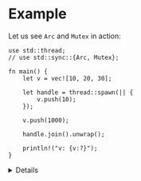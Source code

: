 # Example

Let us see `Arc` and `Mutex` in action:

```rust,editable,compile_fail
use std::thread;
// use std::sync::{Arc, Mutex};

fn main() {
    let v = vec![10, 20, 30];

    let handle = thread::spawn(|| {
        v.push(10);
    });

    v.push(1000);

    handle.join().unwrap();

    println!("v: {v:?}");
}
```

<details>

Possible solution:

```rust,editable
use std::thread;
use std::sync::{Arc, Mutex};

fn main() {
    let v = Arc::new(Mutex::new(vec![10, 20, 30]));

    let v2 = Arc::clone(&v);

    let handle = thread::spawn(move || {
        let mut v2 = v2.lock().unwrap();
        v2.push(10);
    });

    {
        let mut v = v.lock().unwrap();
        v.push(1000);
    }

    handle.join().unwrap();

    println!("v: {v:?}");
}
```

Notable parts:

- `v` is wrapped in both `Arc` and `Mutex`, because their concerns are orthogonal.
  - Wrapping a `Mutex` in an `Arc` is a common pattern to share mutable state between threads.
- `v: Arc<_>` needs to be cloned as `v2` before it can be moved into another thread. Note `move` was added to the lambda signature.
- Blocks are introduced to narrow the scope of the `LockGuard` as much as possible.

</details>

